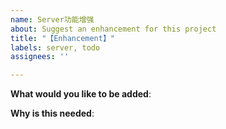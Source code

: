 ```yaml
---
name: Server功能增强
about: Suggest an enhancement for this project
title: "【Enhancement】"
labels: server, todo
assignees: ''

---
```


<!-- Please only use this template for submitting enhancement requests -->

**What would you like to be added**:

**Why is this needed**:
